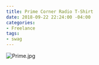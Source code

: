 ```yaml
---
title: Prime Corner Radio T-Shirt
date: 2018-09-22 22:24:00 -04:00
categories:
- Freelance
tags:
- swag
---
```


![Prime.jpg](/uploads/Prime.jpg)